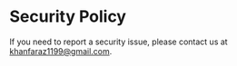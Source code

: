 # Security Policy

If you need to report a security issue, please contact us at [khanfaraz1199@gmail.com](mailto:khanfaraz1199@gmail.com).
